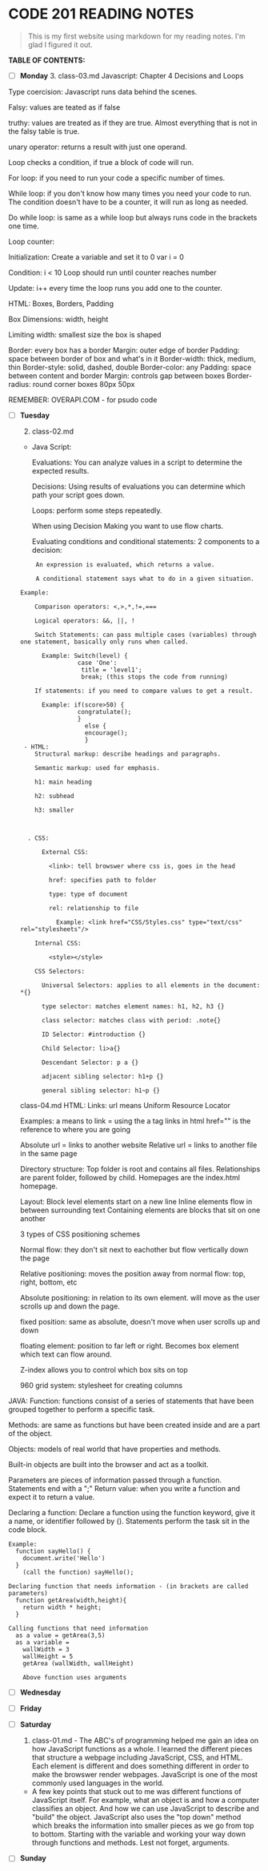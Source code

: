 # CODE 201 READING NOTES


> This is my first website using markdown for my reading notes. I'm glad I figured it out.








**TABLE OF CONTENTS:**
  




- [ ] **Monday**
    3. class-03.md
      Javascript: Chapter 4 Decisions and Loops

Type coercision: Javascript runs data behind the scenes.

Falsy: values are teated as if false

truthy: values are treated as if they are true. Almost everything that is not in the falsy table is true.

unary operator: returns a result with just one operand.

Loop checks a condition, if true a block of code will run.

For loop: if you need to run your code a specific number of times.

While loop: if you don't know how many times you need your code to run. The condition doesn't have to be a counter, it will run as long as needed.

Do while loop: is same as a while loop but always runs code in the brackets one time.

Loop counter:

Initialization:
  Create a variable and set it to 0
  var i = 0

Condition:
  i < 10
  Loop should run until counter reaches number

Update:
  i++
  every time the loop runs you add one to the counter.


HTML: Boxes, Borders, Padding

Box Dimensions:
  width, height

Limiting width:
  smallest size the box is shaped

Border: every box has a border
Margin: outer edge of border
Padding: space between border of box and what's in it
Border-width: thick, medium, thin
Border-style: solid, dashed, double
Border-color: any
Padding: space between content and border
Margin: controls gap between boxes
Border-radius: round corner boxes 80px 50px

REMEMBER: OVERAPI.COM - for psudo code
  
- [ ] **Tuesday**
   
   2. class-02.md
     
     - Java Script:
         
         Evaluations: You can analyze values in a script to determine the expected results.
          
          Decisions: Using results of evaluations you can determine which path your script goes down.

          Loops: perform some steps repeatedly.
          
          When using Decision Making you want to use flow charts.
          
          Evaluating conditions and conditional statements: 2 components to a decision:
          
            An expression is evaluated, which returns a value.
            
            A conditional statement says what to do in a given situation.
      Example:
      
          Comparison operators: <,>,*,!=,===
          
          Logical operators: &&, ||, !
          
          Switch Statements: can pass multiple cases (variables) through one statement, basically only runs when called.
          
            Example: Switch(level) {
                      case 'One':
                       title = 'level1';
                       break; (this stops the code from running)
                       
          If statements: if you need to compare values to get a result.
          
            Example: if(score>50) {
                      congratulate();
                      }
                        else {
                        encourage();
                        }
       - HTML:
          Structural markup: describe headings and paragraphs.
          
          Semantic markup: used for emphasis.
          
          h1: main heading
          
          h2: subhead
          
          h3: smaller
          

          
        . CSS:
        
            External CSS:
            
              <link>: tell browswer where css is, goes in the head
              
              href: specifies path to folder
              
              type: type of document
              
              rel: relationship to file
              
                Example: <link href="CSS/Styles.css" type="text/css" rel="stylesheets"/>
          
          Internal CSS:
          
              <style></style>
          
          CSS Selectors:
          
            Universal Selectors: applies to all elements in the document: *{}
            
            type selector: matches element names: h1, h2, h3 {}
            
            class selector: matches class with period: .note{}
            
            ID Selector: #introduction {}
            
            Child Selector: li>a{}
            
            Descendant Selector: p a {}
            
            adjacent sibling selector: h1+p {}
            
            general sibling selector: h1~p {}



    class-04.md
      HTML:
  Links:
    url means Uniform Resource Locator
  
  Examples:
    a means to link = using the a tag links in html
    href="" is the reference to where you are going

    Absolute url = links to another website
    Relative url = links to another file in the same page

    Directory structure:
      Top folder is root and contains all files.
      Relationships are parent folder, followed by child.
      Homepages are the index.html homepage.

  Layout:
    Block level elements start on a new line 
    Inline elements flow in between surrounding text
    Containing elements are blocks that sit on one another

    3 types of CSS positioning schemes

    Normal flow: they don't sit next to eachother but flow vertically down the page
    
    Relative positioning: moves the position away from normal flow: top, right, bottom, etc

    Absolute positioning: in relation to its own element. will move as the user scrolls up and down the page.

    fixed position: same as absolute, doesn't move when user scrolls up and down

    floating element: position to far left or right. Becomes box element which text can flow around.

    Z-index allows you to control which box sits on top

    960 grid system:
      stylesheet for creating columns
    
JAVA:
  Function:
    functions consist of a series of statements that have been grouped together to perform a specific task.

  Methods:
    are same as functions but have been created inside and are a part of the object.

  Objects: models of real world that have properties and methods.

  Built-in objects are built into the browser and act as a toolkit.

  Parameters are pieces of information passed through a function.
  Statements end with a ";"
  Return value: when you write a function and expect it to return a value.

  Declaring a function:
    Declare a function using the function keyword, give it a name, or identifier followed by (). Statements perform the task sit in the code block.

    Example:
      function sayHello() {
        document.write('Hello')
      }
        (call the function) sayHello();

    Declaring function that needs information - (in brackets are called parameters)
      function getArea(width,height){
        return width * height;
      }

    Calling functions that need information
      as a value = getArea(3,5)
      as a variable = 
        wallWidth = 3
        wallHeight = 5
        getArea (wallWidth, wallHeight)
        
        Above function uses arguments
            
- [ ] **Wednesday**

- [ ] **Friday**

- [ ] **Saturday**

    1. class-01.md
      - The ABC's of programming helped me gain an idea on how JavaScript functions as a whole. I learned the different pieces that structure a webpage including JavaScript, CSS, and HTML. Each element is different and does something different in order to make the browswer render webpages. JavaScript is one of the most commonly used languages in the world. 
     
     - A few key points that stuck out to me was different functions of JavaScript itself. For example, what an object is and how a computer classifies an object. And how we can use JavaScript to describe and "build" the object. JavaScript also uses the "top down" method which breaks the information into smaller pieces as we go from top to bottom. Starting with the variable and working your way down through functions and methods. Lest not forget, arguments.

- [ ] **Sunday**
